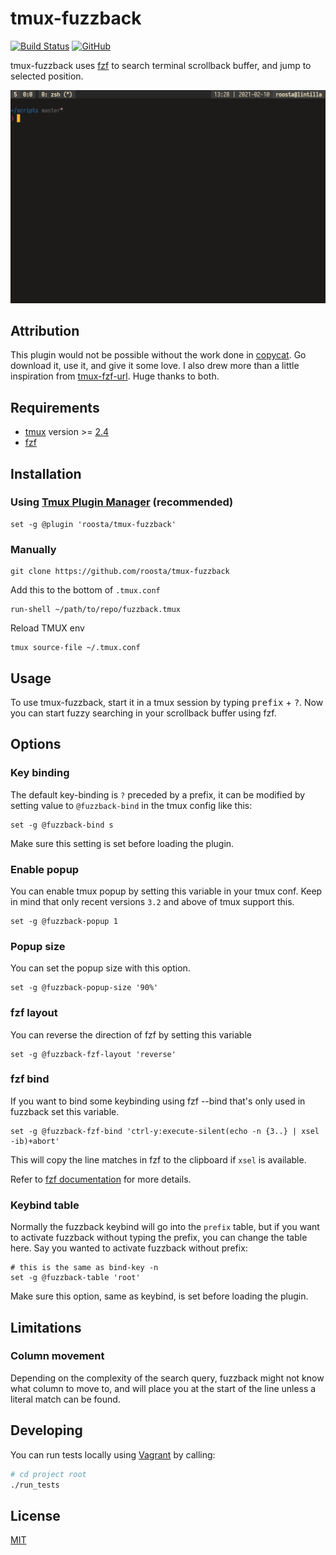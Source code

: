 # tmux-fuzzback

[![Build Status](https://app.travis-ci.com/roosta/tmux-fuzzback.svg?branch=main)](https://app.travis-ci.com/github/roosta/tmux-fuzzback)
[![GitHub](https://img.shields.io/badge/License-MIT-%232C78BF)](https://github.com/roosta/tmux-fuzzback/blob/master/LICENSE)

tmux-fuzzback uses [fzf](https://github.com/junegunn/fzf) to search terminal
scrollback buffer, and jump to selected position.

![preview](https://raw.githubusercontent.com/roosta/assets/master/tmux-fuzzback/preview.gif)

## Attribution

This plugin would not be possible without the work done in
[copycat](https://github.com/tmux-plugins/tmux-copycat). Go download it, use
it, and give it some love. I also drew more than a little inspiration from
[tmux-fzf-url](https://github.com/wfxr/tmux-fzf-url). Huge thanks to both.

## Requirements

- [tmux](https://github.com/tmux/tmux) version >= [2.4](https://github.com/tmux/tmux/releases/tag/2.4)
- [fzf](https://github.com/junegunn/fzf)

## Installation

### Using [Tmux Plugin Manager](https://github.com/tmux-plugins/tpm) (recommended)

```
set -g @plugin 'roosta/tmux-fuzzback'
```

### Manually
```shell
git clone https://github.com/roosta/tmux-fuzzback
```

Add this to the bottom of `.tmux.conf`
```
run-shell ~/path/to/repo/fuzzback.tmux
```

Reload TMUX env
```shell
tmux source-file ~/.tmux.conf
```

## Usage

To use tmux-fuzzback, start it in a tmux session by typing <kbd>prefix</kbd> +
<kbd>?</kbd>. Now you can start fuzzy searching in your scrollback buffer using
fzf.

## Options
### Key binding

The default key-binding is `?` preceded by a prefix, it can be modified by
setting value to `@fuzzback-bind` in the tmux config like this:

```tmux
set -g @fuzzback-bind s
```

Make sure this setting is set before loading the plugin.

### Enable popup

You can enable tmux popup by setting this variable in your tmux conf.  Keep in
mind that only recent versions `3.2` and above of tmux support this.

```tmux
set -g @fuzzback-popup 1
```

### Popup size

You can set the popup size with this option.

```tmux
set -g @fuzzback-popup-size '90%'
```

### fzf layout

You can reverse the direction of fzf by setting this variable

```tmux
set -g @fuzzback-fzf-layout 'reverse'
```

### fzf bind

If you want to bind some keybinding using fzf --bind that's only used in
fuzzback set this variable.

```tmux
set -g @fuzzback-fzf-bind 'ctrl-y:execute-silent(echo -n {3..} | xsel -ib)+abort'
```

This will copy the line matches in fzf to the clipboard if `xsel` is available.

Refer to [fzf documentation](https://github.com/junegunn/fzf#executing-external-programs) for more details.

### Keybind table

Normally the fuzzback keybind will go into the `prefix` table, but if you want
to activate fuzzback without typing the prefix, you can change the table here.
Say you wanted to activate fuzzback without prefix:

```tmux
# this is the same as bind-key -n
set -g @fuzzback-table 'root'
```
Make sure this option, same as keybind, is set before loading the plugin.

## Limitations

### Column movement

Depending on the complexity of the search query, fuzzback might not know what
column to move to, and will place you at the start of the line unless a literal
match can be found.

## Developing

You can run tests locally using [Vagrant](https://www.vagrantup.com/) by calling:

```sh
# cd project root
./run_tests
```

## License

[MIT](https://github.com/roosta/tmux-fuzzback/blob/master/LICENSE)
